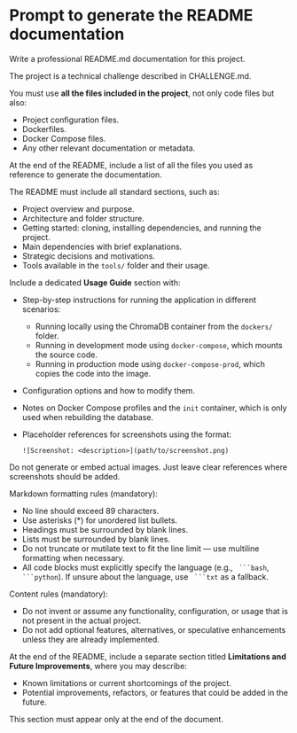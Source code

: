 # Prompt to generate the README documentation

Write a professional README.md documentation for this project.

The project is a technical challenge described in CHALLENGE.md.

You must use **all the files included in the project**, not only code files but also:

* Project configuration files.
* Dockerfiles.
* Docker Compose files.
* Any other relevant documentation or metadata.

At the end of the README, include a list of all the files you used as reference to
generate the documentation.

The README must include all standard sections, such as:

* Project overview and purpose.
* Architecture and folder structure.
* Getting started: cloning, installing dependencies, and running the project.
* Main dependencies with brief explanations.
* Strategic decisions and motivations.
* Tools available in the `tools/` folder and their usage.

Include a dedicated **Usage Guide** section with:

* Step-by-step instructions for running the application in different scenarios:

  * Running locally using the ChromaDB container from the `dockers/` folder.
  * Running in development mode using `docker-compose`, which mounts the source code.
  * Running in production mode using `docker-compose-prod`, which copies the code into
    the image.

* Configuration options and how to modify them.
* Notes on Docker Compose profiles and the `init` container, which is only used when
  rebuilding the database.
* Placeholder references for screenshots using the format:

  `![Screenshot: <description>](path/to/screenshot.png)`

Do not generate or embed actual images. Just leave clear references where screenshots
should be added.

Markdown formatting rules (mandatory):

* No line should exceed 89 characters.
* Use asterisks (*) for unordered list bullets.
* Headings must be surrounded by blank lines.
* Lists must be surrounded by blank lines.
* Do not truncate or mutilate text to fit the line limit — use multiline formatting
  when necessary.
* All code blocks must explicitly specify the language (e.g., ` ```bash`, ` ```python`).
  If unsure about the language, use ` ```txt` as a fallback.

Content rules (mandatory):

* Do not invent or assume any functionality, configuration, or usage that is not
  present in the actual project.
* Do not add optional features, alternatives, or speculative enhancements unless they
  are already implemented.

At the end of the README, include a separate section titled **Limitations and Future
Improvements**, where you may describe:

* Known limitations or current shortcomings of the project.
* Potential improvements, refactors, or features that could be added in the future.

This section must appear only at the end of the document.
